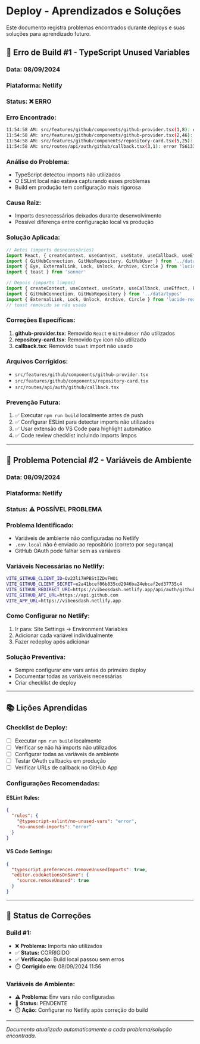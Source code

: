 # Deploy - Aprendizados e Soluções

Este documento registra problemas encontrados durante deploys e suas soluções para aprendizado futuro.

## 🚨 Erro de Build #1 - TypeScript Unused Variables

### **Data:** 08/09/2024
### **Plataforma:** Netlify
### **Status:** ❌ ERRO

### **Erro Encontrado:**
```bash
11:54:58 AM: src/features/github/components/github-provider.tsx(1,8): error TS6133: 'React' is declared but its value is never read.
11:54:58 AM: src/features/github/components/github-provider.tsx(2,46): error TS6133: 'GitHubUser' is declared but its value is never read.
11:54:58 AM: src/features/github/components/repository-card.tsx(5,25): error TS6133: 'Eye' is declared but its value is never read.
11:54:58 AM: src/routes/api/auth/github/callback.tsx(3,1): error TS6133: 'toast' is declared but its value is never read.
```

### **Análise do Problema:**
- TypeScript detectou imports não utilizados
- O ESLint local não estava capturando esses problemas
- Build em produção tem configuração mais rigorosa

### **Causa Raiz:**
- Imports desnecessários deixados durante desenvolvimento
- Possível diferença entre configuração local vs produção

### **Solução Aplicada:**
```typescript
// Antes (imports desnecessários)
import React, { createContext, useContext, useState, useCallback, useEffect, ReactNode } from 'react'
import { GitHubConnection, GitHubRepository, GitHubUser } from '../data/types'
import { Eye, ExternalLink, Lock, Unlock, Archive, Circle } from 'lucide-react'
import { toast } from 'sonner'

// Depois (imports limpos)
import { createContext, useContext, useState, useCallback, useEffect, ReactNode } from 'react'
import { GitHubConnection, GitHubRepository } from '../data/types'
import { ExternalLink, Lock, Unlock, Archive, Circle } from 'lucide-react'
// toast removido se não usado
```

### **Correções Específicas:**
1. **github-provider.tsx**: Removido `React` e `GitHubUser` não utilizados
2. **repository-card.tsx**: Removido `Eye` icon não utilizado
3. **callback.tsx**: Removido `toast` import não usado

### **Arquivos Corrigidos:**
- `src/features/github/components/github-provider.tsx`
- `src/features/github/components/repository-card.tsx`
- `src/routes/api/auth/github/callback.tsx`

### **Prevenção Futura:**
1. ✅ Executar `npm run build` localmente antes de push
2. ✅ Configurar ESLint para detectar imports não utilizados
3. ✅ Usar extensão do VS Code para highlight automático
4. ✅ Code review checklist incluindo imports limpos

---

## 🚨 Problema Potencial #2 - Variáveis de Ambiente

### **Data:** 08/09/2024
### **Plataforma:** Netlify
### **Status:** ⚠️ POSSÍVEL PROBLEMA

### **Problema Identificado:**
- Variáveis de ambiente não configuradas no Netlify
- `.env.local` não é enviado ao repositório (correto por segurança)
- GitHub OAuth pode falhar sem as variáveis

### **Variáveis Necessárias no Netlify:**
```bash
VITE_GITHUB_CLIENT_ID=Ov23li7HPBStIZDvFWOi
VITE_GITHUB_CLIENT_SECRET=e2a41bcef86b835cd2946ba24ebcaf2ed37735c4
VITE_GITHUB_REDIRECT_URI=https://vibeosdash.netlify.app/api/auth/github/callback
VITE_GITHUB_API_URL=https://api.github.com
VITE_APP_URL=https://vibeosdash.netlify.app
```

### **Como Configurar no Netlify:**
1. Ir para: Site Settings → Environment Variables
2. Adicionar cada variável individualmente
3. Fazer redeploy após adicionar

### **Solução Preventiva:**
- Sempre configurar env vars antes do primeiro deploy
- Documentar todas as variáveis necessárias
- Criar checklist de deploy

---

## 📚 Lições Aprendidas

### **Checklist de Deploy:**
- [ ] Executar `npm run build` localmente
- [ ] Verificar se não há imports não utilizados
- [ ] Configurar todas as variáveis de ambiente
- [ ] Testar OAuth callbacks em produção
- [ ] Verificar URLs de callback no GitHub App

### **Configurações Recomendadas:**

#### **ESLint Rules:**
```json
{
  "rules": {
    "@typescript-eslint/no-unused-vars": "error",
    "no-unused-imports": "error"
  }
}
```

#### **VS Code Settings:**
```json
{
  "typescript.preferences.removeUnusedImports": true,
  "editor.codeActionsOnSave": {
    "source.removeUnused": true
  }
}
```

---

## 🔄 Status de Correções

### **Build #1:**
- ❌ **Problema:** Imports não utilizados
- ✅ **Status:** CORRIGIDO
- ✅ **Verificação:** Build local passou sem erros
- ⏱️ **Corrigido em:** 08/09/2024 11:56

### **Variáveis de Ambiente:**
- ⚠️ **Problema:** Env vars não configuradas
- 🔄 **Status:** PENDENTE
- ⏱️ **Ação:** Configurar no Netlify após correção do build

---

*Documento atualizado automaticamente a cada problema/solução encontrada.*